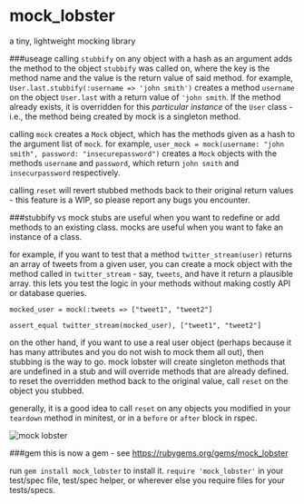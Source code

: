 # mock_lobster
a tiny, lightweight mocking library

###useage
calling ```stubbify``` on any object with a hash as an argument adds the method to the object ```stubbify``` was called on, where the key is the method name and the value is the return value of said method.
for example, ```User.last.stubbify(:username => 'john smith')``` creates a method ```username``` on the object ```User.last``` with a return value of ```'john smith```. If the method already exists, it is overridden for this *particular instance* of the ```User``` class - i.e., the method being created by mock is a singleton method.

calling ```mock``` creates a ```Mock``` object, which has the methods given as a hash to the argument list of ```mock```.
for example, ```user_mock = mock(username: "john smith", password: "insecurepassword")``` creates a ```Mock``` objects with the methods ```username``` and ```password```, which return ```john smith``` and ```insecurpassword``` respectively.

calling ```reset``` will revert stubbed methods back to their original return values - this feature is a WIP, so please report any bugs you encounter.

###stubbify vs mock
stubs are useful when you want to redefine or add methods to an existing class. mocks are useful when you want to fake an instance of a class.

for example, if you want to test that a method ```twitter_stream(user)``` returns an array of tweets from a given user, you can create a mock object with the method called in ```twitter_stream``` - say, ```tweets```, and have it return a plausible array. this lets you test the logic in your methods without making costly API or database queries.

```mocked_user = mock(:tweets => ["tweet1", "tweet2"]```

```assert_equal twitter_stream(mocked_user), ["tweet1", "tweet2"]```

on the other hand, if you want to use a real user object (perhaps because it has many attributes and you do not wish to mock them all out), then stubbing is the way to go. mock lobster will create singleton methods that are undefined in a stub and will override methods that are already defined. to reset the overridden method back to the original value, call ```reset``` on the object you stubbed.

generally, it is a good idea to call ```reset``` on any objects you modified in your ```teardown``` method in minitest, or in a ```before``` or ```after``` block in rspec.

![mock lobster](http://github.com/levthedev/mock_lobster/blob/master/screenshots/Screen%20Shot%202015-08-04%20at%2011.13.21%20AM.png?raw=true)

###gem
this is now a gem - see https://rubygems.org/gems/mock_lobster

run ```gem install mock_lobster``` to install it.
```require 'mock_lobster'``` in your test/spec file, test/spec helper, or wherever else you require files for your tests/specs.
